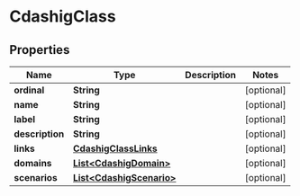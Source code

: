 

# CdashigClass

## Properties

Name | Type | Description | Notes
------------ | ------------- | ------------- | -------------
**ordinal** | **String** |  |  [optional]
**name** | **String** |  |  [optional]
**label** | **String** |  |  [optional]
**description** | **String** |  |  [optional]
**links** | [**CdashigClassLinks**](CdashigClassLinks.md) |  |  [optional]
**domains** | [**List&lt;CdashigDomain&gt;**](CdashigDomain.md) |  |  [optional]
**scenarios** | [**List&lt;CdashigScenario&gt;**](CdashigScenario.md) |  |  [optional]




